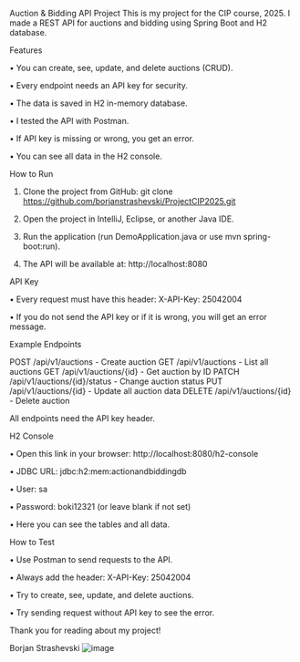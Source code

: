 Auction & Bidding API Project
This is my project for the CIP course, 2025.
I made a REST API for auctions and bidding using Spring Boot and H2 database.



Features

•	You can create, see, update, and delete auctions (CRUD).

•	Every endpoint needs an API key for security.

•	The data is saved in H2 in-memory database.

•	I tested the API with Postman.

•	If API key is missing or wrong, you get an error.

•	You can see all data in the H2 console.


How to Run

1.	Clone the project from GitHub:
git clone https://github.com/borjanstrashevski/ProjectCIP2025.git

2.	Open the project in IntelliJ, Eclipse, or another Java IDE.

3.	Run the application (run DemoApplication.java or use mvn spring-boot:run).

4.	The API will be available at:
http://localhost:8080

API Key

•	Every request must have this header:
X-API-Key: 25042004

•	If you do not send the API key or if it is wrong, you will get an error message.






Example Endpoints

POST /api/v1/auctions - Create auction
GET /api/v1/auctions - List all auctions
GET /api/v1/auctions/{id} - Get auction by ID
PATCH /api/v1/auctions/{id}/status - Change auction status
PUT /api/v1/auctions/{id} - Update all auction data
DELETE /api/v1/auctions/{id} - Delete auction

All endpoints need the API key header.


H2 Console

•	Open this link in your browser: http://localhost:8080/h2-console

•	JDBC URL: jdbc:h2:mem:actionandbiddingdb

•	User: sa

•	Password: boki12321 (or leave blank if not set)

•	Here you can see the tables and all data.


How to Test

•	Use Postman to send requests to the API.

•	Always add the header: X-API-Key: 25042004

•	Try to create, see, update, and delete auctions.

•	Try sending request without API key to see the error.









Thank you for reading about my project!

Borjan Strashevski
![image](https://github.com/user-attachments/assets/b41c5a2a-c03c-4883-822d-25576124e75f)
